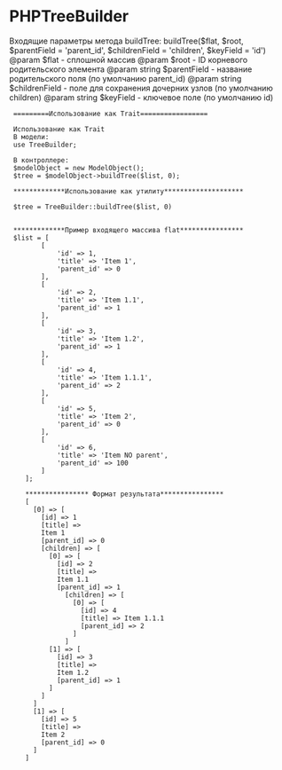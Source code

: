 # PHPTreeBuilder

Входящие параметры метода buildTree:
buildTree($flat, $root, $parentField = 'parent_id', $childrenField = 'children', $keyField = 'id')
     @param $flat - сплошной массив
     @param $root - ID корневого родительского элемента
     @param string $parentField - название родительского поля (по умолчанию parent_id)
     @param string $childrenField - поле для сохранения дочерних узлов (по умолчанию children)
     @param string $keyField - ключевое поле (по умолчанию id)
     
     =========Использование как Trait=================
     
     Использование как Trait
     В модели:
     use TreeBuilder;
     
     В контроллере:
     $modelObject = new ModelObject();
     $tree = $modelObject->buildTree($list, 0);
     
     *************Использование как утилиту********************
     
     $tree = TreeBuilder::buildTree($list, 0)
     
     
     *************Пример входящего массива flat****************
     $list = [
            [
                'id' => 1,
                'title' => 'Item 1',
                'parent_id' => 0
            ],
            [
                'id' => 2,
                'title' => 'Item 1.1',
                'parent_id' => 1
            ],
            [
                'id' => 3,
                'title' => 'Item 1.2',
                'parent_id' => 1
            ],
            [
                'id' => 4,
                'title' => 'Item 1.1.1',
                'parent_id' => 2
            ],
            [
                'id' => 5,
                'title' => 'Item 2',
                'parent_id' => 0
            ],
            [
                'id' => 6,
                'title' => 'Item NO parent',
                'parent_id' => 100
            ]
        ];
        
        **************** Формат результата****************
        [ 
          [0] => [
            [id] => 1 
            [title] => 
            Item 1 
            [parent_id] => 0 
            [children] => [
              [0] => [
                [id] => 2 
                [title] => 
                Item 1.1 
                [parent_id] => 1 
                  [children] => [
                    [0] => [
                      [id] => 4 
                      [title] => Item 1.1.1 
                      [parent_id] => 2 
                    ]
                  ]
              [1] => [ 
                [id] => 3 
                [title] => 
                Item 1.2 
                [parent_id] => 1 
              ]
            ]
          ]  
          [1] => [
            [id] => 5 
            [title] => 
            Item 2 
            [parent_id] => 0 
          ]
        ]
     
